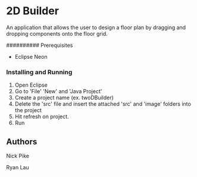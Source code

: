 # 2D Builder

An application that allows the user to design a floor plan by dragging and dropping components onto the floor grid.

########## Prerequisites

- Eclipse Neon 


### Installing and Running

1. Open Eclipse
2. Go to 'File' 'New' and 'Java Project'
3. Create a project name (ex. twoDBuilder)
4. Delete the 'src' file and insert the attached 'src' and 'image' folders into the project
5. Hit refresh on project.
6. Run


## Authors

Nick Pike

Ryan Lau

